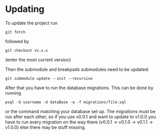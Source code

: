 # Updating

To update the project run 

```
git fetch
``` 

followed by

```
git checkout vx.x.x
```

(enter the most current version)

Then the submodule and breakpads submodules need to be updated:

```
git submodule update --init --recursive
```

After that you have to run the database migrations. This can be done by running

```
psql -U username -d dataBase -a -f migrations/file.sql
```
or the command matching your database set up. The migrations must be run after
each other, so if you use v0.0.1 and want to update to v1.0.0 you have to run
every migration on the way there (v0.0.1 -> v0.1.0 -> v0.1.1 -> v1.0.0) else
there may be stuff missing.
